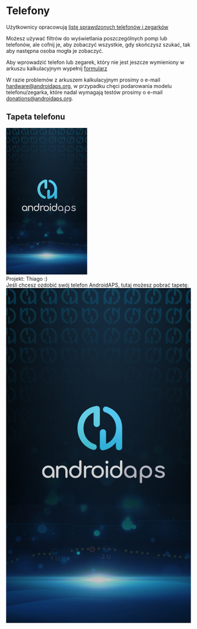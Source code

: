 # Telefony

Użytkownicy opracowują [listę sprawdzonych telefonów i zegarków](https://docs.google.com/spreadsheets/d/1gZAsN6f0gv6tkgy9EBsYl0BQNhna0RDqA9QGycAqCQc/edit?usp=sharing)

Możesz używać filtrów do wyświetlania poszczególnych pomp lub telefonów, ale cofnij je, aby zobaczyć wszystkie, gdy skończysz szukać, tak aby następna osoba mogła je zobaczyć.

Aby wprowadzić telefon lub zegarek, który nie jest jeszcze wymieniony w arkuszu kalkulacyjnym wypełnij [formularz](https://docs.google.com/forms/d/e/1FAIpQLScvmuqLTZ7MizuFBoTyVCZXuDb__jnQawEvMYtnnT9RGY6QUw/viewform)

W razie problemów z arkuszem kalkulacyjnym prosimy o e-mail <hardware@androidaps.org>, w przypadku chęci podarowania modelu telefonu/zegarka, które nadal wymagają testów prosimy o e-mail [donations@androidaps.org](mailto:hardware@androidaps.org).

## Tapeta telefonu

![Tapeta na telefon](../images/bg_phone_thump.jpg) </br> Projekt: Thiago :) </br> Jeśli chcesz ozdobić swój telefon AndroidAPS, tutaj możesz pobrać tapetę: ![Tapeta w wysokiej rozdzielczości.](../images/bg_phone.jpg)